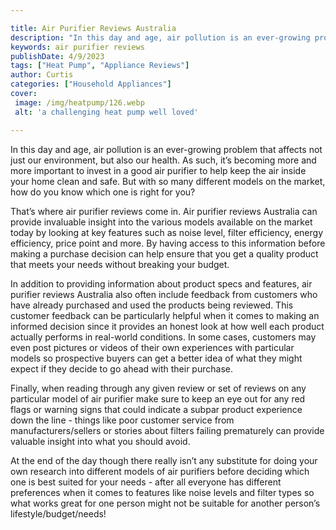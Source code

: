 ```yaml
---

title: Air Purifier Reviews Australia
description: "In this day and age, air pollution is an ever-growing problem that affects not just our environment, but also our health. As such,...swipe up to find out"
keywords: air purifier reviews
publishDate: 4/9/2023
tags: ["Heat Pump", "Appliance Reviews"]
author: Curtis
categories: ["Household Appliances"]
cover: 
 image: /img/heatpump/126.webp
 alt: 'a challenging heat pump well loved'

---
```


In this day and age, air pollution is an ever-growing problem that affects not just our environment, but also our health. As such, it’s becoming more and more important to invest in a good air purifier to help keep the air inside your home clean and safe. But with so many different models on the market, how do you know which one is right for you? 

That’s where air purifier reviews come in. Air purifier reviews Australia can provide invaluable insight into the various models available on the market today by looking at key features such as noise level, filter efficiency, energy efficiency, price point and more. By having access to this information before making a purchase decision can help ensure that you get a quality product that meets your needs without breaking your budget. 

In addition to providing information about product specs and features, air purifier reviews Australia also often include feedback from customers who have already purchased and used the products being reviewed. This customer feedback can be particularly helpful when it comes to making an informed decision since it provides an honest look at how well each product actually performs in real-world conditions. In some cases, customers may even post pictures or videos of their own experiences with particular models so prospective buyers can get a better idea of what they might expect if they decide to go ahead with their purchase. 

Finally, when reading through any given review or set of reviews on any particular model of air purifier make sure to keep an eye out for any red flags or warning signs that could indicate a subpar product experience down the line - things like poor customer service from manufacturers/sellers or stories about filters failing prematurely can provide valuable insight into what you should avoid. 
 
At the end of the day though there really isn’t any substitute for doing your own research into different models of air purifiers before deciding which one is best suited for your needs - after all everyone has different preferences when it comes to features like noise levels and filter types so what works great for one person might not be suitable for another person’s lifestyle/budget/needs!
